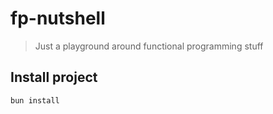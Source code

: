 # fp-nutshell

> Just a playground around functional programming stuff

## Install project

```sh
bun install
```
